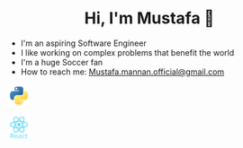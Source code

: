 <h1 align="center">Hi, I'm Mustafa 👋</h1>

- I'm an aspiring Software Engineer
- I like working on complex problems that benefit the world
- I'm a huge Soccer fan
- How to reach me: Mustafa.mannan.official@gmail.com

<p align="left">


  **<a href="https://www.python.org/" target="_blank" rel="noreferrer">
  <img src="https://raw.githubusercontent.com/devicons/devicon/master/icons/python/python-original.svg" alt="python" width="40" height="40"/>
  </a>**

   <a href="https://reactjs.org/" target="_blank" rel="noreferrer">
    <img src="https://raw.githubusercontent.com/devicons/devicon/master/icons/react/react-original-wordmark.svg" alt="react" width="40" height="40"/>
  </a>

</p>
